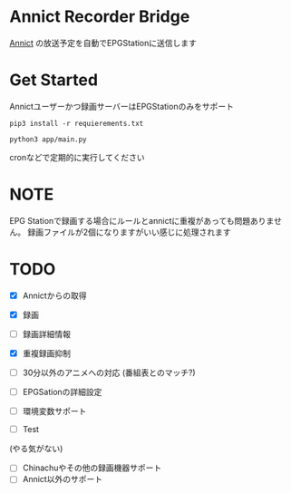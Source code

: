 # Annict Recorder Bridge
[Annict](https://annict.jp/) の放送予定を自動でEPGStationに送信します

# Get Started
Annictユーザーかつ録画サーバーはEPGStationのみをサポート
```
pip3 install -r requierements.txt

python3 app/main.py
```
cronなどで定期的に実行してください

# NOTE
EPG Stationで録画する場合にルールとannictに重複があっても問題ありません。
録画ファイルが2個になりますがいい感じに処理されます

# TODO
- [x] Annictからの取得
- [x] 録画


- [ ] 録画詳細情報
- [x] 重複録画抑制
- [ ] 30分以外のアニメへの対応 (番組表とのマッチ?)
- [ ] EPGSationの詳細設定
- [ ] 環境変数サポート
- [ ] Test

(やる気がない)
- [ ] Chinachuやその他の録画機器サポート
- [ ] Annict以外のサポート
